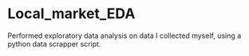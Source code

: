 # Local_market_EDA
Performed exploratory data analysis on data I collected myself, using a python data scrapper script.
